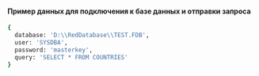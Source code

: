 #### Пример данных для подключения к базе данных и отправки запроса

```bash
{
  database: 'D:\\RedDatabase\\TEST.FDB',
  user: 'SYSDBA',
  password: 'masterkey',
  query: 'SELECT * FROM COUNTRIES'
}

```
